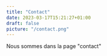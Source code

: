 ```yaml
---
title: "Contact"
date: 2023-03-17T15:21:27+01:00
draft: false
picture: "/contact.png"
---
```


Nous sommes dans la page "contact"
          



